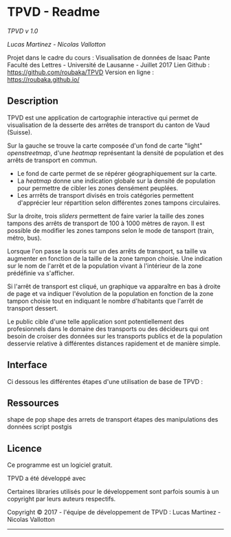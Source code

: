 # TPVD - Readme
*TPVD v 1.0*

*Lucas Martinez - Nicolas Vallotton*  

Projet dans le cadre du cours : Visualisation de données de Isaac Pante
Faculté des Lettres - Université de Lausanne - Juillet 2017
Lien Github : https://github.com/roubaka/TPVD
Version en ligne : https://roubaka.github.io/

Description
------------
TPVD est une application de cartographie interactive qui permet de visualisation de la desserte des arrêtes de transport du canton de Vaud (Suisse).

Sur la gauche se trouve la carte composée d'un fond de carte "light" *openstreetmap*, d'une *heatmap* représentant la densité de population et des arrêts de transport en commun.
- Le fond de carte permet de se répérer géographiquement sur la carte.
- La *heatmap* donne une indication globale sur la densité de population pour permettre de cibler les zones densément peuplées.
- Les arrrêts de transport divisés en trois catégories permettent d'apprécier leur répartition selon différentes zones tampons circulaires.

Sur la droite, trois *sliders* permettent de faire varier la taille des zones tampons des arrêts de transport de 100 à 1000 mètres de rayon. Il est possible de modifier les zones tampons selon le mode de tansport (train, métro, bus).

Lorsque l'on passe la souris sur un des arrêts de transport, sa taille va augmenter en fonction de la taille de la zone tampon choisie. Une indication sur le nom de l'arrêt et de la population vivant à l'intérieur de la zone prédéfinie va s'afficher.

Si l'arrêt de transport est cliqué, un graphique va apparaître en bas à droite de page et va indiquer l'évolution de la population en fonction de la zone tampon choisie tout en indiquant le nombre d'habitants que l'arrêt de transport dessert.

Le public cible d'une telle application sont potentiellement des profesionnels dans le domaine des transports ou des décideurs qui ont besoin de croiser des données sur les transports publics et de la population desservie relative à différentes distances rapidement et de manière simple.

Interface
------------
Ci dessous les différentes étapes d'une utilisation de base de TPVD :


Ressources
------------
shape de pop
shape des arrets de transport
étapes des manipulations des données
script postgis

Licence
------------
Ce programme est un logiciel gratuit.

TPVD a été développé avec 


Certaines libraries utilisés pour le développement sont parfois soumis à un copyright par leurs auteurs respectifs.

Copyright © 2017 - l'équipe de développement de TPVD : Lucas Martinez - Nicolas Vallotton





---------
